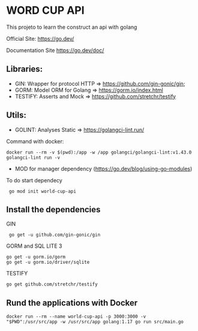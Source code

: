# WORD CUP API

This projeto to learn the construct an api with golang

Official Site: https://go.dev/

Documentation Site https://go.dev/doc/

## Libraries:

- GIN: Wrapper for protocol HTTP => https://github.com/gin-gonic/gin;
- GORM: Model ORM for Golang => https://gorm.io/index.html
- TESTIFY: Asserts and Mock => https://github.com/stretchr/testify 

## Utils: 

- GOLINT: Analyses Static => https://golangci-lint.run/

Command with docker:

````
docker run --rm -v $(pwd):/app -w /app golangci/golangci-lint:v1.43.0 golangci-lint run -v
````

- MOD for manager dependency (https://go.dev/blog/using-go-modules)

To do start dependecy 

````
 go mod init world-cup-api
 ````

## Install the dependencies 

GIN

````
 go get -u github.com/gin-gonic/gin
 ````

GORM and SQL LITE 3

````
go get -u gorm.io/gorm
go get -u gorm.io/driver/sqlite
````

TESTIFY

````
go get github.com/stretchr/testify
````

## Rund the applications with Docker

````
docker run --rm --name world-cup-api -p 3000:3000 -v "$PWD":/usr/src/app -w /usr/src/app golang:1.17 go run src/main.go
````
